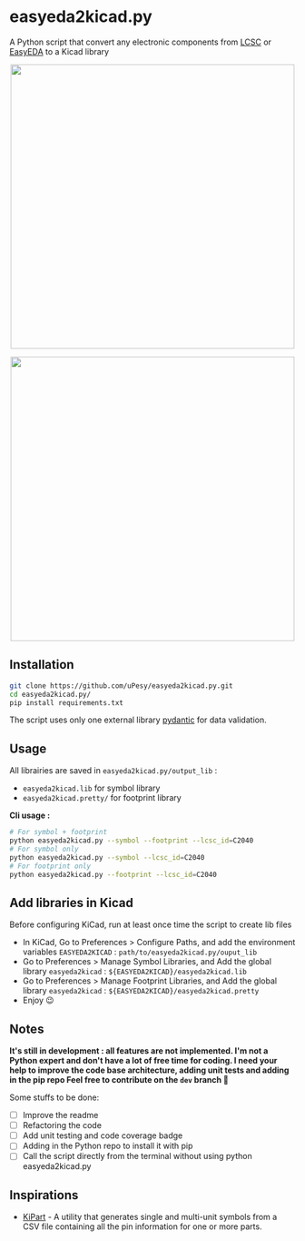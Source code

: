 # easyeda2kicad.py

A Python script that convert any electronic components from [LCSC](https://www.lcsc.com/) or [EasyEDA](https://easyeda.com/) to a Kicad library

<p align="center">
  <img src="https://raw.githubusercontent.com/uPesy/easyeda2kicad.py/master/ressources/demo_symbol.png" width="500">
</p>
<div align="center">
  <img src="https://raw.githubusercontent.com/uPesy/easyeda2kicad.py/master/ressources/demo_footprint.png" width="500">
</div>


## Installation

```bash
git clone https://github.com/uPesy/easyeda2kicad.py.git
cd easyeda2kicad.py/
pip install requirements.txt
```
The script uses only one external library [pydantic](https://pydantic-docs.helpmanual.io/) for data validation.

## Usage
All librairies are saved in `easyeda2kicad.py/output_lib` :
- `easyeda2kicad.lib` for symbol library
- `easyeda2kicad.pretty/` for footprint library

**Cli usage :**

```bash
# For symbol + footprint
python easyeda2kicad.py --symbol --footprint --lcsc_id=C2040
# For symbol only
python easyeda2kicad.py --symbol --lcsc_id=C2040
# For footprint only
python easyeda2kicad.py --footprint --lcsc_id=C2040
```

## Add libraries in Kicad

Before configuring KiCad, run at least once time the script to create lib files

- In KiCad, Go to Preferences > Configure Paths, and add the environment variables `EASYEDA2KICAD` : `path/to/easyeda2kicad.py/ouput_lib`
- Go to Preferences > Manage Symbol Libraries, and Add the global library `easyeda2kicad` : `${EASYEDA2KICAD}/easyeda2kicad.lib`
- Go to Preferences > Manage Footprint Libraries, and Add the global library `easyeda2kicad` : `${EASYEDA2KICAD}/easyeda2kicad.pretty`
- Enjoy :wink:

## Notes

**It's still in development : all features are not implemented. I'm not a Python expert and don't have a lot of free time for coding.
I need your help to improve the code base architecture, adding unit tests and adding in the pip repo
Feel free to contribute on the `dev` branch :slightly_smiling_face:**

Some stuffs to be done:
- [ ] Improve the readme
- [ ] Refactoring the code
- [ ] Add unit testing and code coverage badge
- [ ] Adding in the Python repo to install it with pip
- [ ] Call the script directly from the terminal without using python easyeda2kicad.py

## Inspirations

- [KiPart](https://github.com/devbisme/KiPart) - A utility that generates single
and multi-unit symbols from a CSV file containing all the pin information for
one or more parts.
